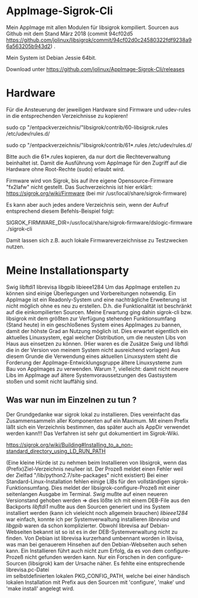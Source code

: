 # AppImage-Sigrok-Cli
Mein AppImage mit allen Modulen für libsigrok kompiliert. Sourcen aus Github mit dem 
Stand März 2018 (commit 94cf02d5 https://github.com/jolinux/libsigrok/commit/94cf02d0c24580322fdf9238a96a563205b943d2) .

Mein System ist Debian Jessie 64bit.

Download unter 
https://github.com/jolinux/AppImage-Sigrok-Cli/releases

# Hardware
Für die Ansteuerung der jeweiligen Hardware sind Firmware und udev-rules in die entsprechenden Verzeichnisse zu kopieren!

sudo cp "/entpackverzeichnis/"libsigrok/contrib/60-libsigrok.rules /etc/udev/rules.d/

sudo cp "/entpackverzeichnis/"libsigrok/contrib/61*.rules /etc/udev/rules.d/

Bitte auch die 61*.rules kopieren, da nur dort die Rechteverwaltung beinhaltet ist. Damit die Ausführung vom AppImage 
für den Zugriff auf die Hardware ohne Root-Rechte (sudo) erlaubt wird.

Firmware wird von Sigrok, bis auf ihre eigene Opensource-Firmware "fx2lafw" nicht gestellt.
Das Suchverzeichnis ist hier erklärt:
https://sigrok.org/wiki/Firmware
(bei mir /usr/local/share/sigrok-firmware)

Es kann aber auch jedes andere Verzeichnis sein, wenn der Aufruf entsprechend diesem Befehls-Beispiel folgt:

SIGROK_FIRMWARE_DIR=/usr/local/share/sigrok-firmware/dslogic-firmware ./sigrok-cli

Damit lassen sich z.B. auch lokale Firmwareverzeichnisse zu Testzwecken nutzen. 


# Meine Installationsparty
Swig
libftdi1
librevisa
libgpib
libieee1284
Um das AppImage erstellen zu können sind einige Überlegungen und Vorbereitungen notwendig.
Ein AppImage ist ein Readonly-System und eine nachträgliche Erweiterung ist nicht möglich ohne es neu zu erstellen.
D.h. die Funktionalität ist beschränkt auf die einkompilierten Sourcen. Meine Erwartung ging dahin sigrok-cli bzw. 
libsigrok mit dem größten zur Verfügung stehenden Funktionsumfang (Stand heute) in ein geschloßenes System eines 
AppImages zu bannen, damit der höhste Grad an Nutzung möglich ist.
Dies erwartet eigentlich ein aktuelles Linuxsystem, egal welcher Distribution, um die neusten Libs von Haus aus einsetzen zu können. (Hier waren es die Zusätze Swig und libftdi die in der Version von meinem System nicht ausreichend vorlagen)
Aus diesem Grunde die Verwendung eines aktuellen Linuxsystem steht die Forderung der AppImage-Entwicklungsgruppe ältere
Linuxsysteme zum Bau von AppImages zu verwenden. Warum ?, vielleicht: damit nicht neuere Libs im AppImage auf ältere 
Systemvoraussetzungen des Gastsystem stoßen und somit nicht lauffähig sind.

## Was war nun im Einzelnen zu tun ?
Der Grundgedanke war sigrok lokal zu installieren. Dies vereinfacht das Zusammensammeln aller Komponenten auf ein Maximum.
Mit einem Prefix läßt sich ein Verzeichnis bestimmen, das später auch als AppDir verwendet werden kann!!!
Das Verfahren ist sehr gut dokumentiert im Sigrok-Wiki.

https://sigrok.org/wiki/Building#Installing_to_a_non-standard_directory_using_LD_RUN_PATH

(Eine kleine Hürde ist zu nehmen beim Installieren von libsigrok, wenn das (Prefix)Ziel-Verzeichnis neu/leer ist. 
Der Prozeß meldet einen Fehler weil der Zielfad "/lib/python2.7/site-packages" nicht existiert)
Bei einer Standard-Linux-Installation fehlen einige LIBs für den vollständigen sigrok-Funktionsumfang. Dies meldet der
libsigrok-configure-Prozeß mit einer seitenlangen Ausgabe im Terminal. 
_Swig_ mußte auf einen neueren Versionstand gehoben werden => dies lößte ich mit einem DEB-File aus den Backports
_libftdi1_ mußte aus den Sourcen generiert und ins System installiert werden (kann ich vieleicht noch allgemein brauchen) 
_libieee1284_ war einfach, konnte ich per Systemverwaltung installieren 
_librevisa_ und _libgpib_ waren da schon komplizierter. Obwohl librevisa auf Debian-Webseiten bekannt ist so ist es in der DEB-Systemverwaltung nicht zu finden. Von Debian ist librevisa kurzerhand umbennant worden in libvisa, was man bei genauerem Hinsehen auf den Debian-Webseiten auch sehen kann. Ein Installieren führt auch nicht zum Erfolg, da es von dem 
configure-Prozeß nicht gefunden werden kann. 
Nur ein Forschen in den configure-Sourcen (libsigrok) kam der Ursache näher. Es fehlte eine entsprechende librevisa.pc-Datei     
im selbstdefinierten lokalen PKG_CONFIG_PATH, welche bei einer händisch lokalen Installation mit Prefix aus den Sourcen mit 'configure', 'make' und 'make install' angelegt wird.

